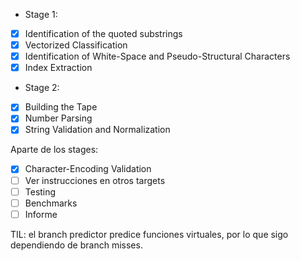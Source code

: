 - Stage 1:
- [x] Identification of the quoted substrings
- [x] Vectorized Classification
- [x] Identification of White-Space and Pseudo-Structural Characters
- [x] Index Extraction
- Stage 2:
- [x] Building the Tape
- [x] Number Parsing
- [x] String Validation and Normalization

Aparte de los stages:
- [x] Character-Encoding Validation
- [ ] Ver instrucciones en otros targets
- [ ] Testing
- [ ] Benchmarks
- [ ] Informe

TIL: el branch predictor predice funciones virtuales, por lo que sigo dependiendo de branch misses.
